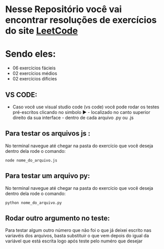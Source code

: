 # Nesse Repositório você vai encontrar resoluções de exercícios do site **[ LeetCode ](https://wa.me/5512982241763)** 
# Sendo eles:
* 06 exercícios fácieis
* 02 exercícios médios
* 02 exercícios dificies 

## VS CODE:
* Caso você use visual studio code (vs code) você pode rodar os testes pré-escritos clicando no simbolo ▶️ - localizado no canto superior direito da sua interface - dentro de cada arquivo .py ou .js

## Para testar os arquivos js :
No terminal navegue até chegar na pasta do exercício que você deseja
dentro dela rode o comando:
```
node nome_do_arquivo.js
```

## Para testar um arquivo py:
No terminal navegue até chegar na pasta do exercício que você deseja
dentro dela rode o comando:
```
python nome_do_arquivo.py
```

## Rodar outro argumento no teste:
Para testar algum outro número que não foi o que já deixei escrito nas variavéis dos arquivos, basta substituir o que vem depois do igual da variável que está escrita logo após teste pelo numéro que desejar
